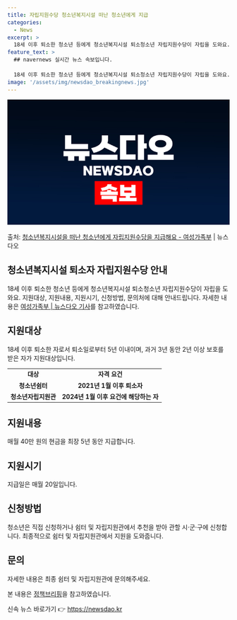 ```yaml
---
title: 자립지원수당 청소년복지시설 떠난 청소년에게 지급
categories:
  - News
excerpt: >
  18세 이후 퇴소한 청소년 등에게 청소년복지시설 퇴소청소년 자립지원수당이 자립을 도와요.  ▲ 지원대상   …
feature_text: >
  ## navernews 실시간 뉴스 속보입니다.

  18세 이후 퇴소한 청소년 등에게 청소년복지시설 퇴소청소년 자립지원수당이 자립을 도와요.  ▲ 지원대상   …
image: '/assets/img/newsdao_breakingnews.jpg'
---
```


![뉴스다오 속보](/assets/img/newsdao_breakingnews.jpg)

<p>출처: <a href="https://newsdao.kr/3848" rel="dofollow">청소년복지시설을 떠난 청소년에게 자립지원수당을 지급해요 - 여성가족부</a> | 뉴스다오</p>

<h2 data-ke-size="size26">청소년복지시설 퇴소자 자립지원수당 안내</h2>
<p data-ke-size="size16">18세 이후 퇴소한 청소년 등에게 청소년복지시설 퇴소청소년 자립지원수당이 자립을 도와요. 지원대상, 지원내용, 지원시기, 신청방법, 문의처에 대해 안내드립니다. 자세한 내용은 <a href="https://newsdao.kr/3848" target="_blank" rel="noopener">여성가족부 | 뉴스다오 기사</a>를 참고하였습니다.</p>

<h2 data-ke-size="size24">지원대상</h2>
<p data-ke-size="size16">18세 이후 퇴소한 자로서 퇴소일로부터 5년 이내이며, 과거 3년 동안 2년 이상 보호를 받은 자가 지원대상입니다.</p>

<table>
  <tr>
    <td style="text-align: center; height: 17px;"><b>대상</b></td>
    <td style="text-align: center; height: 17px;"><b>자격 요건</b></td>
  </tr>
  <tr>
    <td style="text-align: center; height: 17px;"><b>청소년쉼터</b></td>
    <td style="text-align: center; height: 17px;"><b>2021년 1월 이후 퇴소자</b></td>
  </tr>
  <tr>
    <td style="text-align: center; height: 17px;"><b>청소년자립지원관</b></td>
    <td style="text-align: center; height: 17px;"><b>2024년 1월 이후 요건에 해당하는 자</b></td>
  </tr>
</table>

<h2 data-ke-size="size24">지원내용</h2>
<p data-ke-size="size16">매월 40만 원의 현금을 최장 5년 동안 지급합니다.</p>

<h2 data-ke-size="size24">지원시기</h2>
<p data-ke-size="size16">지급일은 매월 20일입니다.</p>

<h2 data-ke-size="size24">신청방법</h2>
<p data-ke-size="size16">청소년은 직접 신청하거나 쉼터 및 자립지원관에서 추천을 받아 관할 시·군·구에 신청합니다. 최종적으로 쉼터 및 자립지원관에서 지원을 도와줍니다.</p>

<h2 data-ke-size="size24">문의</h2>
<p data-ke-size="size16">자세한 내용은 최종 쉼터 및 자립지원관에 문의해주세요.</p>
<p data-ke-size="size16">본 내용은 <a href="https://www.korea.kr/news/policyBriefingView.do?newsId=148900365" target="_blank" rel="noopener">정책브리핑</a>을 참고하였습니다.</p> 

신속 뉴스 바로가기 👉 <a href="https://newsdao.kr" rel="dofollow">https://newsdao.kr</a>


